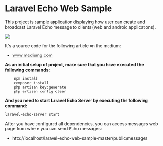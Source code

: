 # Laravel Echo Web Sample

This project is sample application displaying how user can create and broadcast Laravel Echo message to clients (web and android applications). 

![](https://cdn-images-1.medium.com/max/800/1*m8hG2m8mmC3gXULQ_HZawA.gif)

It's a source code for the following article on the medium:

- www.mediumg.com

**As an initial setup of project, make sure that you have executed the following commands:**
```
    npm install
    composer install
    php artisan key:generate
    php artisan config:clear
```
**And you need to start Laravel Echo Server by executing the following command:**
```
laravel-echo-server start
```

After you have configured all dependencies, you can access messages web page from where you can send Echo messages:
- http://localhost/laravel-echo-web-sample-master/public/messages

